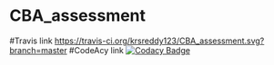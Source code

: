# CBA_assessment
#Travis link
https://travis-ci.org/krsreddy123/CBA_assessment.svg?branch=master
#CodeAcy link
[![Codacy Badge](https://api.codacy.com/project/badge/Grade/04a22d86919f4cf1bdfa84f114016635)](https://www.codacy.com/app/krsreddy123/CBA_assessment?utm_source=github.com&amp;utm_medium=referral&amp;utm_content=krsreddy123/CBA_assessment&amp;utm_campaign=Badge_Grade)
